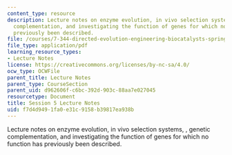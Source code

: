 ```yaml
---
content_type: resource
description: Lecture notes on enzyme evolution, in vivo selection systems, , genetic
  complementation, and investigating the function of genes for which no function has
  previously been described.
file: /courses/7-344-directed-evolution-engineering-biocatalysts-spring-2008/f7d4d9491fa0e31c9158b39817ea938b_ses5_ln.pdf
file_type: application/pdf
learning_resource_types:
- Lecture Notes
license: https://creativecommons.org/licenses/by-nc-sa/4.0/
ocw_type: OCWFile
parent_title: Lecture Notes
parent_type: CourseSection
parent_uid: d962606f-c6bc-392d-903c-88aa7e027045
resourcetype: Document
title: Session 5 Lecture Notes
uid: f7d4d949-1fa0-e31c-9158-b39817ea938b
---
```

Lecture notes on enzyme evolution, in vivo selection systems, , genetic complementation, and investigating the function of genes for which no function has previously been described.
